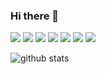 ### Hi there 👋

[<img src = "https://img.shields.io/badge/kaggle-%230077B5.svg?&style=for-the-badge&logoColor=orange">](https://www.kaggle.com/prashantitis)
[<img src="https://img.shields.io/badge/twitter-%231DA1F2.svg?&style=for-the-badge&logo=twitter&logoColor=white" />](https://twitter.com/prashantitis) [<img src="https://img.shields.io/badge/medium-%2312100E.svg?&style=for-the-badge&logo=medium&logoColor=white" />](https://medium.com/@prashantitis)  [<img src="https://img.shields.io/badge/linkedin-%230077B5.svg?&style=for-the-badge&logo=linkedin&logoColor=white" />](https://www.linkedin.com/in/prashantitis/)  [<img src = "https://img.shields.io/badge/mwl-madewithml-%230077B5.svg?&style=for-the-badge&logoColor=blueviolet">](https://madewithml.com/@x0v/) [<img src = "https://img.shields.io/badge/Arxiv-%230077B5.svg?&style=for-the-badge&logoColor=red">](http://arxiv.org/a/gupta_p_1) [<img src = "https://img.shields.io/badge/SO-%230077B5.svg?&style=for-the-badge&logoColor=red">](https://stackoverflow.com/users/2058355/prashantitis?tab=profile) 





![github stats](https://github-readme-stats.vercel.app/api?username=prashantitis&show_icons=true) 
